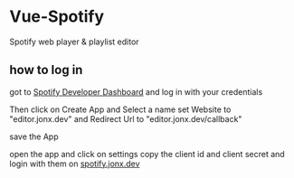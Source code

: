 # Vue-Spotify

Spotify web player & playlist editor

## how to log in

got to [Spotify Developer Dashboard](https://developer.spotify.com/dashboard) and log in with your credentials

Then click on Create App and Select a name
set Website to "editor.jonx.dev"
and Redirect Url to "editor.jonx.dev/callback"

save the App

open the app and click on settings
copy the client id and client secret and login with them on [spotify.jonx.dev](spotify.jonx.dev)
